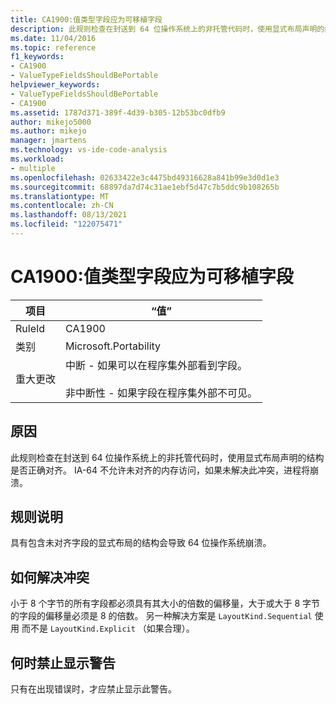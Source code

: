```yaml
---
title: CA1900:值类型字段应为可移植字段
description: 此规则检查在封送到 64 位操作系统上的非托管代码时，使用显式布局声明的结构是否正确对齐。
ms.date: 11/04/2016
ms.topic: reference
f1_keywords:
- CA1900
- ValueTypeFieldsShouldBePortable
helpviewer_keywords:
- ValueTypeFieldsShouldBePortable
- CA1900
ms.assetid: 1787d371-389f-4d39-b305-12b53bc0dfb9
author: mikejo5000
ms.author: mikejo
manager: jmartens
ms.technology: vs-ide-code-analysis
ms.workload:
- multiple
ms.openlocfilehash: 02633422e3c4475bd49316628a841b99e3d0d1e3
ms.sourcegitcommit: 68897da7d74c31ae1ebf5d47c7b5ddc9b108265b
ms.translationtype: MT
ms.contentlocale: zh-CN
ms.lasthandoff: 08/13/2021
ms.locfileid: "122075471"
---
```

# <a name="ca1900-value-type-fields-should-be-portable"></a>CA1900:值类型字段应为可移植字段

|项目|“值”|
|-|-|
|RuleId|CA1900|
|类别|Microsoft.Portability|
|重大更改|中断 - 如果可以在程序集外部看到字段。<br /><br /> 非中断性 - 如果字段在程序集外部不可见。|

## <a name="cause"></a>原因
此规则检查在封送到 64 位操作系统上的非托管代码时，使用显式布局声明的结构是否正确对齐。 IA-64 不允许未对齐的内存访问，如果未解决此冲突，进程将崩溃。

## <a name="rule-description"></a>规则说明
具有包含未对齐字段的显式布局的结构会导致 64 位操作系统崩溃。

## <a name="how-to-fix-violations"></a>如何解决冲突
小于 8 个字节的所有字段都必须具有其大小的倍数的偏移量，大于或大于 8 字节的字段的偏移量必须是 8 的倍数。 另一种解决方案是 `LayoutKind.Sequential` 使用 而不是 `LayoutKind.Explicit` （如果合理）。

## <a name="when-to-suppress-warnings"></a>何时禁止显示警告
只有在出现错误时，才应禁止显示此警告。
